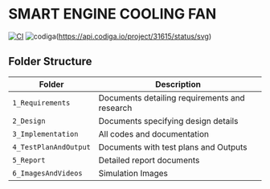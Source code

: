 # SMART ENGINE COOLING FAN

[![CI](https://github.com/LOGESHWARANS389/M2-EmbSys/actions/workflows/blank.yml/badge.svg)](https://github.com/LOGESHWARANS389/M2-EmbSys/actions/workflows/blank.yml) 
![codiga](https://api.codiga.io/project/31615/score/svg)(https://api.codiga.io/project/31615/status/svg)
## Folder Structure
|Folder             | Description |
|-------------------| -----------------------------------------|
| `1_Requirements`   | Documents detailing requirements and research|
| `2_Design`         | Documents specifying design details|
| `3_Implementation` | All codes and documentation|
| `4_TestPlanAndOutput`      | Documents with test plans and Outputs|
| `5_Report`      | Detailed report documents|
| `6_ImagesAndVideos`      | Simulation Images|
